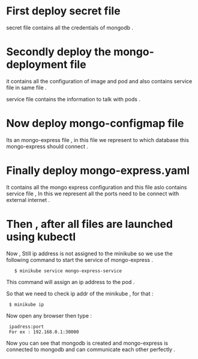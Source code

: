 # First deploy secret file  
secret file contains all the credentials of mongodb .

# Secondly deploy the mongo-deployment file

it contains all the configuration of image and pod and also contains service file in same file . 

service file contains the information to talk with pods . 

# Now deploy mongo-configmap file 
Its an mongo-express file , in this file we represent to which database this mongo-express should connect . 

# Finally deploy mongo-express.yaml 

It contains all the mongo express configuration and this file aslo contains service file , In this we represent 
all the ports need to be connect with external internet . 

# Then , after all files are launched using kubectl 

 Now , Still ip address is not  assigned to the minikube so we use the following command to start the service 
 of mongo-express . 
 
       $ minikube service mongo-express-service 
 
 This command will assign an ip address to the pod .
 
 So that we need to check ip addr of the minikube , for that : 
 
     $ minikube ip
     
 Now open any browser then type : 
 
     ipadress:port
     For ex : 192.168.0.1:30000
     
 Now you can see that mongodb is created and mongo-express is connected to mongodb and can communicate each other 
 perfectly . 
